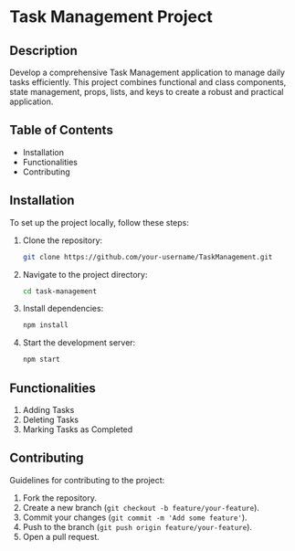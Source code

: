 # Task Management Project

## Description
Develop a comprehensive Task Management application to manage daily tasks efficiently. This project combines functional and class components, state management, props, lists, and keys to create a robust and practical application.

## Table of Contents
- Installation
- Functionalities
- Contributing

## Installation
To set up the project locally, follow these steps:
1. Clone the repository:
    ```sh
    git clone https://github.com/your-username/TaskManagement.git
    ```
2. Navigate to the project directory:
    ```sh
    cd task-management
    ```
3. Install dependencies:
    ```sh
    npm install
    ```
4. Start the development server:
    ```sh
    npm start
    ```

## Functionalities
1. Adding Tasks
2. Deleting Tasks
3. Marking Tasks as Completed

    
## Contributing
Guidelines for contributing to the project:
1. Fork the repository.
2. Create a new branch (`git checkout -b feature/your-feature`).
3. Commit your changes (`git commit -m 'Add some feature'`).
4. Push to the branch (`git push origin feature/your-feature`).
5. Open a pull request.

